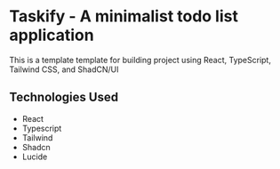 # Taskify - A minimalist todo list application

This is a template template for building project using React, TypeScript, Tailwind CSS, and ShadCN/UI

## Technologies Used

- React
- Typescript
- Tailwind
- Shadcn
- Lucide
